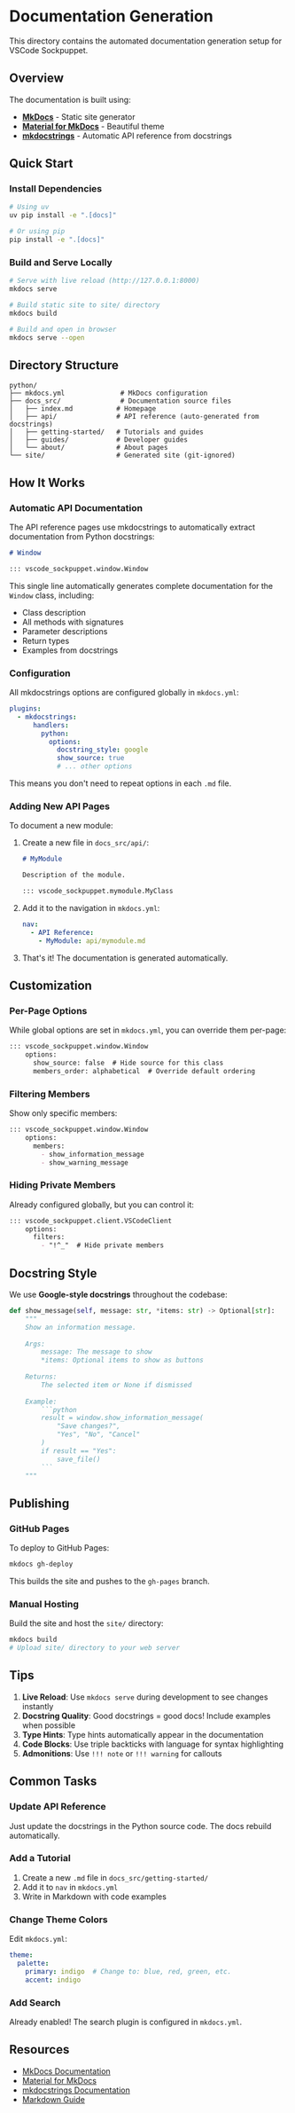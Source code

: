 # Documentation Generation

This directory contains the automated documentation generation setup for VSCode Sockpuppet.

## Overview

The documentation is built using:
- **[MkDocs](https://www.mkdocs.org/)** - Static site generator
- **[Material for MkDocs](https://squidfunk.github.io/mkdocs-material/)** - Beautiful theme
- **[mkdocstrings](https://mkdocstrings.github.io/)** - Automatic API reference from docstrings

## Quick Start

### Install Dependencies

```bash
# Using uv
uv pip install -e ".[docs]"

# Or using pip
pip install -e ".[docs]"
```

### Build and Serve Locally

```bash
# Serve with live reload (http://127.0.0.1:8000)
mkdocs serve

# Build static site to site/ directory
mkdocs build

# Build and open in browser
mkdocs serve --open
```

## Directory Structure

```
python/
├── mkdocs.yml              # MkDocs configuration
├── docs_src/               # Documentation source files
│   ├── index.md           # Homepage
│   ├── api/               # API reference (auto-generated from docstrings)
│   ├── getting-started/   # Tutorials and guides
│   ├── guides/            # Developer guides
│   └── about/             # About pages
└── site/                  # Generated site (git-ignored)
```

## How It Works

### Automatic API Documentation

The API reference pages use mkdocstrings to automatically extract documentation from Python docstrings:

```markdown
# Window

::: vscode_sockpuppet.window.Window
```

This single line automatically generates complete documentation for the `Window` class, including:
- Class description
- All methods with signatures
- Parameter descriptions
- Return types
- Examples from docstrings

### Configuration

All mkdocstrings options are configured globally in `mkdocs.yml`:

```yaml
plugins:
  - mkdocstrings:
      handlers:
        python:
          options:
            docstring_style: google
            show_source: true
            # ... other options
```

This means you don't need to repeat options in each `.md` file.

### Adding New API Pages

To document a new module:

1. Create a new file in `docs_src/api/`:
   ```markdown
   # MyModule
   
   Description of the module.
   
   ::: vscode_sockpuppet.mymodule.MyClass
   ```

2. Add it to the navigation in `mkdocs.yml`:
   ```yaml
   nav:
     - API Reference:
       - MyModule: api/mymodule.md
   ```

3. That's it! The documentation is generated automatically.

## Customization

### Per-Page Options

While global options are set in `mkdocs.yml`, you can override them per-page:

```markdown
::: vscode_sockpuppet.window.Window
    options:
      show_source: false  # Hide source for this class
      members_order: alphabetical  # Override default ordering
```

### Filtering Members

Show only specific members:

```markdown
::: vscode_sockpuppet.window.Window
    options:
      members:
        - show_information_message
        - show_warning_message
```

### Hiding Private Members

Already configured globally, but you can control it:

```markdown
::: vscode_sockpuppet.client.VSCodeClient
    options:
      filters:
        - "!^_"  # Hide private members
```

## Docstring Style

We use **Google-style docstrings** throughout the codebase:

```python
def show_message(self, message: str, *items: str) -> Optional[str]:
    """
    Show an information message.
    
    Args:
        message: The message to show
        *items: Optional items to show as buttons
    
    Returns:
        The selected item or None if dismissed
    
    Example:
        ```python
        result = window.show_information_message(
            "Save changes?",
            "Yes", "No", "Cancel"
        )
        if result == "Yes":
            save_file()
        ```
    """
```

## Publishing

### GitHub Pages

To deploy to GitHub Pages:

```bash
mkdocs gh-deploy
```

This builds the site and pushes to the `gh-pages` branch.

### Manual Hosting

Build the site and host the `site/` directory:

```bash
mkdocs build
# Upload site/ directory to your web server
```

## Tips

1. **Live Reload**: Use `mkdocs serve` during development to see changes instantly
2. **Docstring Quality**: Good docstrings = good docs! Include examples when possible
3. **Type Hints**: Type hints automatically appear in the documentation
4. **Code Blocks**: Use triple backticks with language for syntax highlighting
5. **Admonitions**: Use `!!! note` or `!!! warning` for callouts

## Common Tasks

### Update API Reference

Just update the docstrings in the Python source code. The docs rebuild automatically.

### Add a Tutorial

1. Create a new `.md` file in `docs_src/getting-started/`
2. Add it to `nav` in `mkdocs.yml`
3. Write in Markdown with code examples

### Change Theme Colors

Edit `mkdocs.yml`:

```yaml
theme:
  palette:
    primary: indigo  # Change to: blue, red, green, etc.
    accent: indigo
```

### Add Search

Already enabled! The search plugin is configured in `mkdocs.yml`.

## Resources

- [MkDocs Documentation](https://www.mkdocs.org/)
- [Material for MkDocs](https://squidfunk.github.io/mkdocs-material/)
- [mkdocstrings Documentation](https://mkdocstrings.github.io/)
- [Markdown Guide](https://www.markdownguide.org/)
